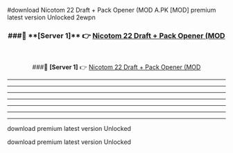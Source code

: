 #download Nicotom 22 Draft + Pack Opener (MOD A.PK [MOD] premium latest version Unlocked 2ewpn 



<div align="center">
<h3>###🔹 **[Server 1]** 👉 <a href="https://download1apk.web.app/">Nicotom 22 Draft + Pack Opener (MOD</a></h3><br>


###🔹 **[Server 1]** 👉 <a href="https://download1apk.web.app/">Nicotom 22 Draft + Pack Opener (MOD</a></h3>
</div>



----------------------------------------------------------

----------------------------------------------------------

----------------------------------------------------------

----------------------------------------------------------

----------------------------------------------------------

----------------------------------------------------------

----------------------------------------------------------

download premium latest version Unlocked

download premium latest version Unlocked
